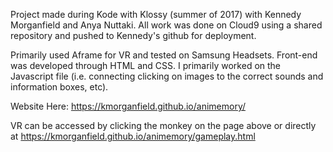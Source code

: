 Project made during Kode with Klossy (summer of 2017) with Kennedy Morganfield and Anya Nuttaki. All work was done on Cloud9 using a shared repository and pushed to Kennedy's github for deployment. 

Primarily used Aframe for VR and tested on Samsung Headsets. Front-end was developed through HTML and CSS. I primarily worked on the Javascript file (i.e. connecting clicking on images to the correct sounds and information boxes, etc).

Website Here: https://kmorganfield.github.io/animemory/

VR can be accessed by clicking the monkey on the page above or directly at https://kmorganfield.github.io/animemory/gameplay.html
